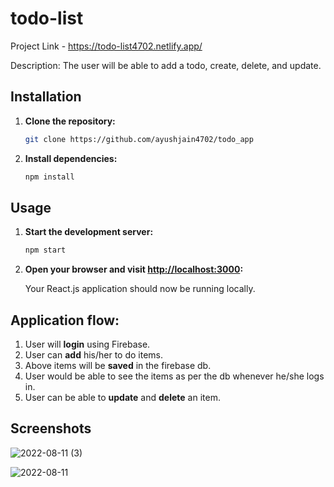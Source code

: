 # todo-list
Project Link - https://todo-list4702.netlify.app/

Description: The user will be able to add a todo, create, delete, and update.

## Installation

1. **Clone the repository:**

   ```bash
   git clone https://github.com/ayushjain4702/todo_app
   ```


2. **Install dependencies:**

   ```bash
   npm install
   ```

## Usage

1. **Start the development server:**

   ```bash
   npm start
   ```

2. **Open your browser and visit [http://localhost:3000](http://localhost:3000):**

   Your React.js application should now be running locally.



## Application flow:
1. User will **login** using Firebase.
2. User can **add** his/her to do items.
3. Above items will be **saved** in the firebase db.
4. User would be able to see the items as per the db whenever he/she logs in.
5. User can be able to **update** and **delete** an item.

## Screenshots

![2022-08-11 (3)](https://user-images.githubusercontent.com/80087899/184062871-949a54c4-aeda-4162-aaa2-5a8c9092c56a.png)

![2022-08-11](https://user-images.githubusercontent.com/80087899/184062606-84c16a57-a6cd-485e-9302-26246ef4640b.png)


